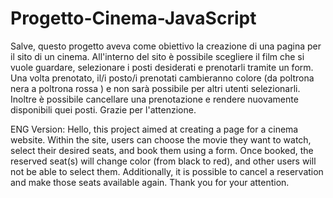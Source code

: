 # Progetto-Cinema-JavaScript
Salve, questo progetto aveva come obiettivo la creazione di una pagina per il sito di un cinema. All'interno del sito è possibile scegliere il film che si vuole guardare, selezionare i posti 
desiderati e prenotarli tramite un form. Una volta prenotato, il/i posto/i prenotati cambieranno colore (da poltrona nera a poltrona rossa ) e non sarà possibile per altri utenti selezionarli.
Inoltre è possibile cancellare una prenotazione e rendere nuovamente disponibili quei posti.
Grazie per l'attenzione.


ENG Version: 
Hello, this project aimed at creating a page for a cinema website. Within the site, users can choose the movie they want to watch, select their desired seats,
and book them using a form. Once booked, the reserved seat(s) will change color (from black to red), and other users will not be able to select them. Additionally, 
it is possible to cancel a reservation and make those seats available again. 
Thank you for your attention.
